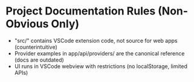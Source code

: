 # Project Documentation Rules (Non-Obvious Only)
- "src/" contains VSCode extension code, not source for web apps (counterintuitive)
- Provider examples in app/api/providers/ are the canonical reference (docs are outdated)
- UI runs in VSCode webview with restrictions (no localStorage, limited APIs)